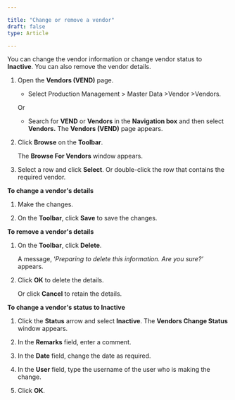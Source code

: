 ```yaml
---  

title: "Change or remove a vendor"  
draft: false 
type: Article

---
```


You can change the vendor information or change vendor status to **Inactive**. You can also remove the vendor details.

1.  Open the **Vendors (VEND)** page.

    - Select Production Management > Master Data >Vendor >Vendors.

    Or

    - Search for **VEND** or **Vendors** in the **Navigation box** and then select **Vendors.** The **Vendors (VEND)** page appears.

2.  Click **Browse** on the **Toolbar**.

    The **Browse For Vendors** window appears.

3.  Select a row and click **Select**. Or double-click the row that contains the required vendor.

**To change a vendor's details**

1.  Make the changes.

2.  On the **Toolbar**, click **Save** to save the changes.

**To remove a vendor's details**

1.  On the **Toolbar**, click **Delete**.

    A message, ‘*Preparing to delete this information. Are you sure?’* appears.

2.  Click **OK** to delete the details.

    Or click **Cancel** to retain the details.

**To change a vendor's status to **Inactive****

1.  Click the **Status** arrow and select **Inactive**. The **Vendors Change Status** window appears.

2.  In the **Remarks** field, enter a comment.

3.  In the **Date** field, change the date as required.

4.  In the **User** field, type the username of the user who is making the change.

5.  Click **OK**.
